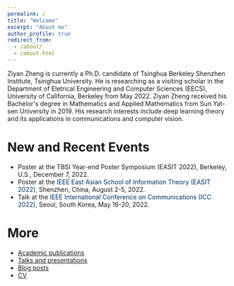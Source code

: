 ```yaml
---
permalink: /
title: "Welcome"
excerpt: "About me"
author_profile: true
redirect_from: 
  - /about/
  - /about.html
---
```


Ziyan Zheng is currently a Ph.D. candidate of Tsinghua Berkeley Shenzhen Institute, Tsinghua University. He is researching as a visiting scholar in the Department of Eletrical Engineering and Computer Sciences (EECS), University of California, Berkeley from May 2022. Ziyan Zheng received his Bachelor's degree in Mathematics and Applied Mathematics from Sun Yat-sen University in 2019. His research interests include deep learning theory and its applications in communications and computer vision.

# New and Recent Events

* Poster at the <a STYLE="text-decoration:none"
onMouseOver="this.style.color =  '#FDB515'"
onMouseOut="this.style.color = '#003262'"> TBSI Year-end Poster Symposium 
(EASIT 2022)</FONT></a>, Berkeley, U.S., December 7, 2022.
* Poster at the <a STYLE="text-decoration:none"
href="http://easit.itguangzhou.cn/pdf/Posters.pdf"><FONT color="#003262"
onMouseOver="this.style.color =  '#FDB515'"
onMouseOut="this.style.color = '#003262'"> IEEE East Asian School of Information Theory 
(EASIT 2022)</FONT></a>, Shenzhen, China, August 2-5, 2022.
* Talk at the <a STYLE="text-decoration:none"
href="https://icc2022.ieee-icc.org/program/technical-symposium-program/symposia-virtual-wednesday-18-may-2022#SAC-MLC-9"><FONT color="#003262"
onMouseOver="this.style.color =  '#FDB515'"
onMouseOut="this.style.color = '#003262'"> IEEE International Conference on Communications 
(ICC 2022)</FONT></a>, Seoul, South Korea, May 16-20, 2022.

# More

* [Academic publications](https://ziyanzheng.github.io/publications/) 
* [Talks and presentations](https://ziyanzheng.github.io/talks/) 
* [Blog posts](https://ziyanzheng.github.io/year-archive/) 
* [CV](https://ziyanzheng.github.io/cv/)
